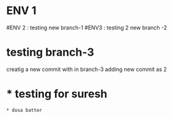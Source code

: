# ENV 1

#ENV 2 : testing new  branch-1
#ENV3 : testing 2 new branch -2


# testing branch-3
creatig a new commit with in branch-3
 adding new commit as 2 

 # *  testing for suresh
    * dosa batter
